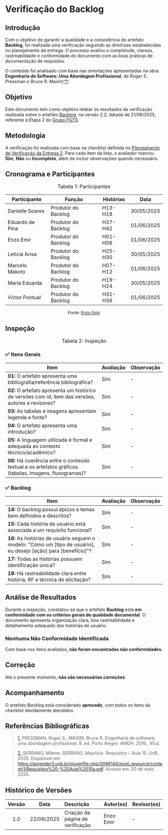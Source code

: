 # Verificação do Backlog

## Introdução

Com o objetivo de garantir a qualidade e a consistência do artefato **Backlog**, foi realizada uma verificação seguindo as diretrizes estabelecidas no planejamento da entrega. O processo avaliou a completude, clareza, rastreabilidade e conformidade do documento com as boas práticas de documentação de requisitos.

O conteúdo foi analisado com base nas orientações apresentadas na obra **Engenharia de Software: Uma Abordagem Profissional**, de Roger S. Pressman e Bruce R. Maxim<a id="anchor_1" href="#REF1">^1^</a>.

## Objetivo

Este documento tem como objetivo relatar os resultados da verificação realizada sobre o artefato [Backlog](https://requisitos-de-software.github.io/2025.1-FGTS/Elicitacao/Backlog/), na versão 2.2, datada de 21/06/2025, referente à Etapa 2 do [Grupo FGTS](https://github.com/Requisitos-de-Software/2025.1-FGTS).

## Metodologia

A verificação foi realizada com base na checklist definida no [Planejamento de Verificação da Entrega 2](https://requisitos-de-software.github.io/2025.1-FGTS/Verificacao/Grupo/Entrega-2/planejamento-verificacao-entrega-2/). Para cada item da lista, o avaliador marcou **Sim**, **Não** ou **Incompleto**, além de incluir observações quando necessário.

## Cronograma e Participantes

<font size="3"><p style="text-align: center">Tabela 1: Participantes</p></font>

<center>
    <table>
    <thead>
        <tr>
        <th>Participante</th>
        <th>Função</th>
        <th>Histórias</th>
        <th>Data</th>
        </tr>
    </thead>
    <tbody>
        <tr>
        <td>Danielle Soares</td>
        <td>Produtor do Backlog</td>
        <td>H13-H18</td>
        <td>30/05/2025</td>
        </tr>
        <tr>
        <td>Eduardo de Pina</td>
        <td>Produtor do Backlog</td>
        <td>H37-H42</td>
        <td>01/06/2025</td>
        </tr>
        <tr>
        <td>Enzo Emir</td>
        <td>Produtor do Backlog</td>
        <td>H01-H06</td>
        <td>01/06/2025</td>
        </tr>
        <tr>
        <td>Leticia Arisa</td>
        <td>Produtor do Backlog</td>
        <td>H25-H30</td>
        <td>30/05/2025</td>
        </tr>
        <tr>
        <td>Marcelo Makoto</td>
        <td>Produtor do Backlog</td>
        <td>H07-H12</td>
        <td>01/06/2025</td>
        </tr>
        <tr>
        <td>Maria Eduarda</td>
        <td>Produtor do Backlog</td>
        <td>H19-H24</td>
        <td>30/05/2025</td>
        </tr>
        <tr>
        <td>Victor Pontual</td>
        <td>Produtor do Backlog</td>
        <td>H31-H36</td>
        <td>01/06/2025</td>
        </tr>
    </tbody>
    </table>
</center>

<font size="2"><p style="text-align: center">Fonte: [Enzo Emir](https://github.com/EnzoEmir)</p></font>

## Inspeção

<font size="3"><p style="text-align: center">Tabela 2: Inspeção</p></font>

### ✅ Itens Gerais

| Item | Avaliação | Observação |
|----|---------|-----------|
| **01:** O artefato apresenta uma bibliografia/referência bibliográfica? | Sim | - |
| **02:** O artefato apresenta um histórico de versões com id, item das versões, autores e revisores? | Sim | - |
| **03:** As tabelas e imagens apresentam legenda e fonte? | Sim | - |
| **04:** O artefato apresenta uma introdução? | Sim | - |
| **05:** A linguagem utilizada é formal e adequada ao contexto técnico/acadêmico? | Sim | - |
| **06:** Há coerência entre o conteúdo textual e os artefatos gráficos (tabelas, imagens, fluxogramas)? | Sim | - |

### ✅ Backlog

| Item | Avaliação | Observação |
|----|---------|-----------|
| **14:** O backlog possui épicos e temas bem definidos e descritos? | Sim | - |
| **15:** Cada história de usuário está associada a um requisito funcional? | Sim | - |
| **16:** As histórias de usuário seguem o modelo: "Como um [tipo de usuário], eu desejo [ação] para [benefício]"? | Sim | - |
| **17:** Todas as histórias possuem identificação única? | Sim | - |
| **18:** Há rastreabilidade clara entre história, RF e técnica de elicitação? | Sim | - |

## Análise de Resultados

Durante a inspeção, constatou-se que o artefato **Backlog** está **em conformidade com os critérios gerais de qualidade documental**. O documento apresenta organização clara, boa rastreabilidade e detalhamento adequado das histórias de usuário.

### Nenhuma Não Conformidade Identificada

Com base nos itens avaliados, **não foram encontradas não conformidades**.

## Correção

Até o presente momento, **não são necessárias correções**.

## Acompanhamento

O artefato *Backlog* está considerado **aprovado**, com todos os itens da checklist devidamente atendidos.

## Referências Bibliográficas

> <a id="REF1" href="#anchor_1">1.</a>  PRESSMAN, Roger S.; MAXIM, Bruce R. Engenharia de software: uma abordagem profissional. 8. ed. Porto Alegre: AMGH, 2016., 95 p.

> <a id="REF2" href="#anchor_2">2.</a>  SERRANO, Milene; SERRANO, Maurício. Requisitos – Aula 15. UnB, 2025. Disponível em: https://aprender3.unb.br/pluginfile.php/3096144/mod_resource/content/1/Requisitos%20-%20Aula%2015a.pdf. Acesso em: 30 de maio 2025.

## Histórico de Versões

| Versão | Data       | Descrição                         | Autor(es)    | Revisor(es)  |
|:-----: | :--------: | :------------------------------- | :---------- | :---------- |
| 1.0    | 22/06/2025 | Criação da página de verificação | Enzo Emir   | - |
